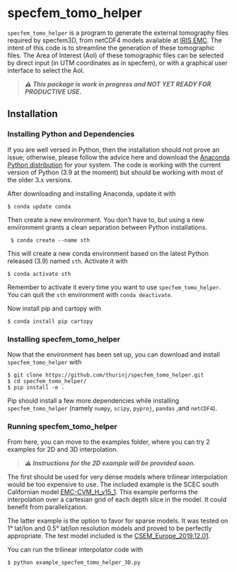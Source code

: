 # specfem_tomo_helper

`specfem_tomo_helper` is a program to generate the external tomography files required by specfem3D, from netCDF4 models available at [IRIS EMC](http://ds.iris.edu/ds/products/emc/). The intent of this code is to streamline the generation of these tomographic files.
The Area of Interest (AoI) of these tomographic files can be selected by direct input (in UTM coordinates as in specfem), or with a graphical user interface to select the AoI.

>***:warning: This package is work in progress and NOT YET READY FOR PRODUCTIVE USE.***

## Installation
### Installing Python and Dependencies

If you are well versed in Python, then the installation should not prove an issue; otherwise, please follow the advice here and download the [Anaconda Python distribution](https://www.anaconda.com/products/individual) for your system. The code is working with the current version of Python (3.9 at the moment) but should be working with most of the older 3.x versions.

After downloading and installing Anaconda, update it with

```
$ conda update conda
```
Then create a new environment. You don’t have to, but using a new environment grants a clean separation between Python installations.

```
 $ conda create --name sth
 ```


 This will create a new conda environment based on the latest Python released (3.9) named `sth`. Activate it with

 ```
 $ conda activate sth
 ```

Remember to activate it every time you want to use `specfem_tomo_helper`. You can quit the `sth` environment with `conda deactivate`.

 Now install pip and cartopy with
 ```
 $ conda install pip cartopy
 ```

 ### Installing specfem_tomo_helper

 Now that the environment has been set up, you can download and install `specfem_tomo_helper` with

 ```
 $ git clone https://github.com/thurinj/specfem_tomo_helper.git
 $ cd specfem_tomo_helper/
 $ pip install -e .
 ```

Pip should install a few more dependencies while installing `specfem_tomo_helper` (namely `numpy`, `scipy`, `pyproj`, `pandas` ,and `netCDF4`).


### Running specfem_tomo_helper
From here, you can move to the examples folder, where you can try 2 examples for 2D and 3D interpolation.
>***:warning: Instructions for the 2D example will be provided soon.***

The first should be used for very dense models where trilinear interpolation would be too expensive to use. The included example is the SCEC south Californian model [EMC-CVM_H_v15_1](http://ds.iris.edu/ds/products/emc-cvm_h_v15_1/). This example performs the interpolation over a cartesian grid of each depth slice in the model. It could benefit from parallelization.

The latter example is the option to favor for sparse models. It was tested on 1° lat/lon and 0.5° lat/lon resolution models and proved to be perfectly appropriate.
The test model included is the [CSEM_Europe_2019.12.01](http://ds.iris.edu/ds/products/emc-csem_europe/).

You can run the trilinear interpolator code with
```
$ python example_specfem_tomo_helper_3D.py
```
